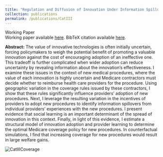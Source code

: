 ```yaml
---
title: "Regulation and Diffusion of Innovation Under Information Spillovers: The Case of New Medical Procedures"
collection: publications
permalink: /publications/CatIII
---
```

Working Paper<br>
Working paper available [here](https://rileyleague.com/files/procedure_diffusion.pdf). BibTeX citation available [here](https://rileyleague.github.io/bibfiles/league2025catiii.md).

**Abstract:** The value of innovative technologies is often initially uncertain, forcing policymakers to weigh the potential benefit of promoting a valuable innovation against the cost of encouraging adoption of an ineffective one. This tradeoff is further complicated when wider adoption can reduce uncertainty by revealing information about the innovation’s effectiveness. I examine these issues in the context of new medical procedures, where the value of each innovation is highly uncertain and Medicare contractors must decide whether to reimburse health care providers for the procedure. Using geographic variation in the coverage rules issued by these contractors, I show that these rules significantly influence providers’ adoption of new procedures. Next, I leverage the resulting variation in the incentives of providers to adopt new procedures to identify information spillovers from individual providers’ experiences with the new procedures. I present evidence that social learning is an important determinant of the spread of innovation in this context. Finally, in light of this evidence, I estimate a structural model of innovation adoption and provider learning to determine the optimal Medicare coverage policy for new procedures. In counterfactual simulations, I find that increasing coverage for new procedures would result in large welfare gains.

![CatIIICoverage](https://rileyleague.github.io/images/catiii_coverage.png)
